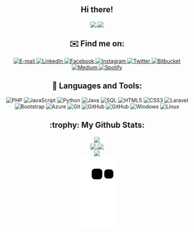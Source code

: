 <h2 align="center"> Hi there! </h2>
<div align="center">
  <a href="https://github.com/nicolasmatos">
    <img align="center" src="https://visitor-badge.laobi.icu/badge?page_id=nicolasmatos.nicolasmatos">
  </a>
  <a href="https://github.com/nicolasmatos">
    <img align="center" src="https://img.shields.io/github/followers/nicolasmatos?label=Follow&style=social">
  </a>
</div>

<h2 align="center"> ✉️ Find me on: </h2>
<div align="center">
  <a href="mailto:nicolas@matos.dev.br" target="_blank">
    <img src="https://img.shields.io/badge/Email-red?&style=flat-square&logo=gmail&logoColor=white" alt="E-mail" title="E-mail">
  </a>
  
  <a href="https://www.linkedin.com/in/nicolas-matos-b76497103" target="_blank">
    <img src="https://img.shields.io/badge/LinkedIn-%230077B5.svg?&style=flat-square&logo=linkedin&logoColor=white" alt="LinkedIn" title="LinkedIn">
  </a>

  <a href="https://www.facebook.com/nicolasmatos00" target="_blank">
    <img src="https://img.shields.io/badge/Facebook-%231877F2.svg?&style=flat-square&logo=facebook&logoColor=white" alt="Facebook" title="Facebook">
  </a>

  <a href="https://www.instagram.com/nicolasmatos00" target="_blank">
    <img src="https://img.shields.io/badge/Instagram-%23E4405F.svg?&style=flat-square&logo=instagram&logoColor=white" alt="Instagram" title="Instagram">
  </a>

  <a href="https://twitter.com/nicolasmatos00" target="_blank">
    <img src="https://img.shields.io/badge/Twitter-blue?&style=flat-square&logo=twitter&logoColor=white" alt="Twitter" title="Twitter">
  </a>
  
  <a href="https://bitbucket.org/nicolasmatos" target="_blank">
    <img src="https://img.shields.io/badge/Bitbucket-blue?&style=flat-square&logo=bitbucket&logoColor=white" alt="Bitbucket" title="Bitbucket">
  </a>

  <a href="https://medium.com/@nicolasmatos" target="_blank">
    <img src="https://img.shields.io/badge/Medium-black?&style=flat-square&logo=medium&logoColor=white" alt="Medium" title="Medium">
  </a>
  
  <a href="https://open.spotify.com/user/nicollasmattos" target="_blank">
    <img src="https://img.shields.io/badge/Spotify-green?&style=flat-square&logo=spotify&logoColor=white" alt="Spotify" title="Spotify">
  </a>
</div>

<h2 align="center"> 🧰 Languages and Tools: </h2>
<div align="center">
  
  ![PHP](https://img.shields.io/badge/PHP-white?style=flat-square&logo=php)
  ![JavaScript](https://img.shields.io/badge/-JavaScript-%23F7DF1C?style=flat-square&logo=javascript&logoColor=black)
  ![Python](https://img.shields.io/badge/Python-white?style=flat-square&logo=python)
  ![Java](https://img.shields.io/badge/Java-orange?style=flat-square&logo=java&logoColor=black)
  ![SQL](http://img.shields.io/badge/MySQL-3776AB?style=flat-square&logo=mysql&logoColor=ffffff)
  ![HTML5](https://img.shields.io/badge/HTML5-%23E44D27?style=flat-square&logo=html5&logoColor=ffffff)
  ![CSS3](https://img.shields.io/badge/CSS3-%231572B6?style=flat-square&logo=css3)
  ![Laravel](https://img.shields.io/badge/Laravel-%23CC6699?style=flat-square&logo=laravel&logoColor=ffffff)
  ![Bootstrap](https://img.shields.io/badge/Bootstrap-563D7C?style=flat-square&logo=Bootstrap)
  ![Azure](https://img.shields.io/badge/Azure-blue?style=flat-square&logo=microsoft-azure&logoColor=ffffff)
  ![Git](https://img.shields.io/badge/Git-%23F05032?style=flat-square&logo=git&logoColor=%23ffffff)
  ![GitHub](https://img.shields.io/badge/GitHub-181717?style=flat-square&logo=github)
  ![GitHub](https://img.shields.io/badge/Bitbucket-blue?style=flat-square&logo=bitbucket)
  ![Windows](http://img.shields.io/badge/Windows-0078D6?style=flat-square&logo=windows&logoColor=ffffff)
  ![Linux](http://img.shields.io/badge/Ubuntu-white?style=flat-square&logo=ubuntu)
</div>

<h2 align="center"> :trophy: My Github Stats: </h2>
<div align="center">
  <a href="https://github.com/nicolasmatos">
    <img align="center" src="https://github-profile-summary-cards.vercel.app/api/cards/profile-details?username=nicolasmatos&theme=monokai">
  </a>
</div>
<div align="center">
  <a href="https://github.com/nicolasmatos">
    <img align="center" src="https://github-readme-stats.vercel.app/api?username=nicolasmatos&count_private=true&include_all_commits=true&hide=contribs,prs&show_icons=true&theme=react">
  </a>
  <a href="https://github.com/nicolasmatos">
    <img align="center" src="https://github-readme-stats.vercel.app/api/top-langs/?username=nicolasmatos&count_private=true&include_all_commits=true&layout=compact&theme=react">
  </a>
</div>
<div align="center">
  <a href=https://github.com/nicolasmatos">
    <img align="center" src="https://github-readme-streak-stats.herokuapp.com/?user=nicolasmatos&theme=react&date_format=j%20M%5B%20Y%5D">
  </a>
  <!--
  <a href="https://github.com/nicolasmatos">
    <img align="center" src="https://github-profile-trophy.vercel.app/?username=nicolasmatos&theme=radical">
  </a>
  /-->
</div>
<div align="center">
  <div data-image="https://raw.githubusercontent.com/nicolasmatos/nicolasmatos/output/github-contribution-grid-snake.svg">
    <img src="https://raw.githubusercontent.com/nicolasmatos/nicolasmatos/output/github-contribution-grid-snake.svg">
  </div>
</div>
